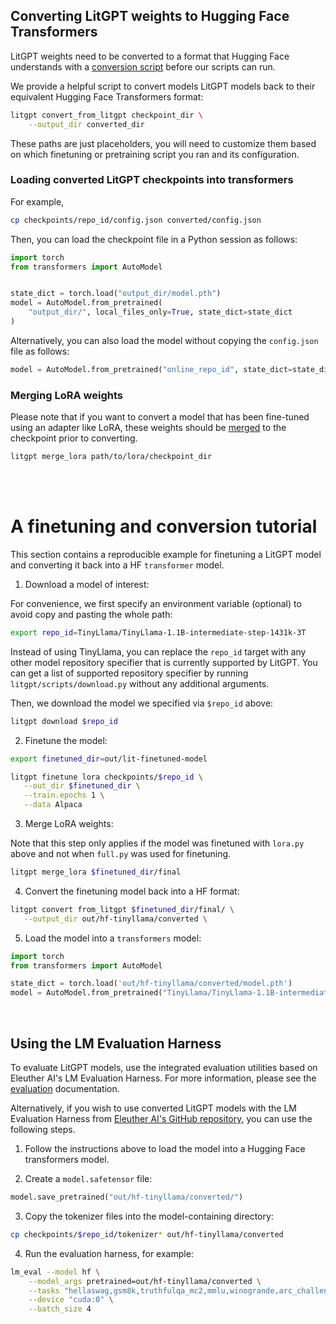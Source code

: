 ## Converting LitGPT weights to Hugging Face Transformers

LitGPT weights need to be converted to a format that Hugging Face understands with a [conversion script](../litgpt/scripts/convert_lit_checkpoint.py) before our scripts can run.

We provide a helpful script to convert models LitGPT models back to their equivalent Hugging Face Transformers format:

```sh
litgpt convert_from_litgpt checkpoint_dir \
    --output_dir converted_dir
```

These paths are just placeholders, you will need to customize them based on which finetuning or pretraining script you ran and its configuration.

### Loading converted LitGPT checkpoints into transformers


For example,

```bash
cp checkpoints/repo_id/config.json converted/config.json
```

Then, you can load the checkpoint file in a Python session as follows:

```python
import torch
from transformers import AutoModel


state_dict = torch.load("output_dir/model.pth")
model = AutoModel.from_pretrained(
    "output_dir/", local_files_only=True, state_dict=state_dict
)
```

Alternatively, you can also load the model without copying the `config.json` file as follows:

```python
model = AutoModel.from_pretrained("online_repo_id", state_dict=state_dict)
```



### Merging LoRA weights

Please note that if you want to convert a model that has been fine-tuned using an adapter like LoRA, these weights should be [merged](../litgpt/scripts/merge_lora.py) to the checkpoint prior to converting.

```sh
litgpt merge_lora path/to/lora/checkpoint_dir
```

<br>
<br>

# A finetuning and conversion tutorial

This section contains a reproducible example for finetuning a LitGPT model and converting it back into a HF `transformer` model.

1. Download a model of interest:

For convenience, we first specify an environment variable (optional) to avoid copy and pasting the whole path:

```bash
export repo_id=TinyLlama/TinyLlama-1.1B-intermediate-step-1431k-3T
```

Instead of using TinyLlama, you can replace the `repo_id` target with any other model repository
specifier that is currently supported by LitGPT. You can get a list of supported repository specifier
by running `litgpt/scripts/download.py` without any additional arguments.

Then, we download the model we specified via `$repo_id` above:

```bash
litgpt download $repo_id
```

2. Finetune the model:


```bash
export finetuned_dir=out/lit-finetuned-model

litgpt finetune lora checkpoints/$repo_id \
   --out_dir $finetuned_dir \
   --train.epochs 1 \
   --data Alpaca
```

3. Merge LoRA weights:

Note that this step only applies if the model was finetuned with `lora.py` above and not when `full.py` was used for finetuning.

```bash
litgpt merge_lora $finetuned_dir/final
```


4. Convert the finetuning model back into a HF format:

```bash
litgpt convert from_litgpt $finetuned_dir/final/ \
   --output_dir out/hf-tinyllama/converted \
```


5. Load the model into a `transformers` model:

```python
import torch
from transformers import AutoModel

state_dict = torch.load('out/hf-tinyllama/converted/model.pth')
model = AutoModel.from_pretrained("TinyLlama/TinyLlama-1.1B-intermediate-step-1431k-3T", state_dict=state_dict)
```

&nbsp;
## Using the LM Evaluation Harness

To evaluate LitGPT models, use the integrated evaluation utilities based on Eleuther AI's LM Evaluation Harness. For more information, please see the [evaluation](evaluation.md) documentation.

Alternatively, if you wish to use converted LitGPT models with the LM Evaluation Harness from [Eleuther AI's GitHub repository](https://github.com/EleutherAI/lm-evaluation-harness), you can use the following steps.

1. Follow the instructions above to load the model into a Hugging Face transformers model.

2. Create a `model.safetensor` file:

```python
model.save_pretrained("out/hf-tinyllama/converted/")
```

3. Copy the tokenizer files into the model-containing directory:

```bash
cp checkpoints/$repo_id/tokenizer* out/hf-tinyllama/converted
```

4. Run the evaluation harness, for example:

```bash
lm_eval --model hf \
    --model_args pretrained=out/hf-tinyllama/converted \
    --tasks "hellaswag,gsm8k,truthfulqa_mc2,mmlu,winogrande,arc_challenge" \
    --device "cuda:0" \
    --batch_size 4
```
